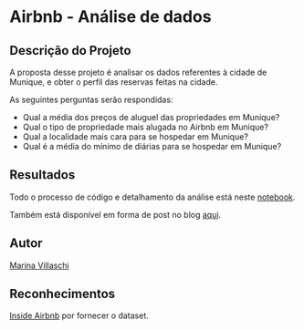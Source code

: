 # Airbnb - Análise de dados

## Descrição do Projeto

A proposta desse projeto é analisar os dados referentes à cidade de Munique, e obter o perfil das reservas feitas na cidade.

As seguintes perguntas serão respondidas:

* Qual a média dos preços de aluguel das propriedades em Munique?
* Qual o tipo de propriedade mais alugada no Airbnb em Munique?
* Qual a localidade mais cara para se hospedar em Munique?
* Qual é a média do mínimo de diárias para se hospedar em Munique?


## Resultados

Todo o processo de código e detalhamento da análise está neste [notebook](https://github.com/marinavillaschi/creditcard-default-pred/blob/main/Analisando_os_Dados_do_Airbnb_Munique.ipynb).

Também está disponível em forma de post no blog [aqui](https://pandascouple.medium.com/an%C3%A1lise-dos-dados-do-airbnb-munique-2632d1cb150e).

## Autor

[Marina Villaschi](https://www.linkedin.com/in/marinavillaschi/)

## Reconhecimentos

[Inside Airbnb](http://insideairbnb.com/get-the-data/) por fornecer o dataset.